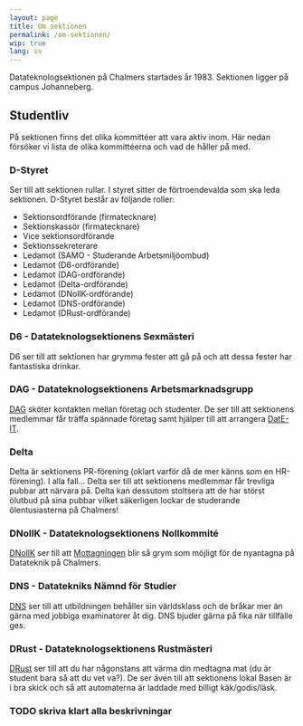 ```yaml
---
layout: page
title: Om sektionen
permalink: /om-sektionen/
wip: true
lang: sv
---
```


Datateknologsektionen på Chalmers startades år 1983. Sektionen ligger på campus Johanneberg.

## Studentliv

På sektionen finns det olika kommittéer att vara aktiv inom. Här nedan försöker vi lista de olika kommittéerna och vad de håller på med.

### D-Styret

Ser till att sektionen rullar. I styret sitter de förtroendevalda som ska leda sektionen. D-Styret består av följande roller:

* Sektionsordförande (firmatecknare)
* Sektionskassör (firmatecknare)
* Vice sektionsordförande
* Sektionssekreterare
* Ledamot (SAMO - Studerande Arbetsmiljöombud)
* Ledamot (D6-ordförande)
* Ledamot (DAG-ordförande)
* Ledamot (Delta-ordförande)
* Ledamot (DNollK-ordförande)
* Ledamot (DNS-ordförande)
* Ledamot (DRust-ordförande)

### D6 - Datateknologsektionens Sexmästeri

D6 ser till att sektionen har grymma fester att gå på och att dessa fester har fantastiska drinkar.

### DAG - Datateknologsektionens Arbetsmarknadsgrupp

[DAG](https://datateknologer.se/) sköter kontakten mellan företag och studenter. De ser till att sektionens medlemmar får träffa spännade företag samt hjälper till att arrangera [DatE-IT](https://date-it.se/).

### Delta

Delta är sektionens PR-förening (oklart varför då de mer känns som en HR-förening). I alla fall... Delta ser till att sektionens medlemmar får trevliga pubbar att närvara på. Delta kan dessutom stoltsera att de har störst ölutbud på sina pubbar vilket säkerligen lockar de studerande ölentusiasterna på Chalmers!

### DNollK - Datateknologsektionens Nollkommité

[DNollK](https://dnollk.se) ser till att [Mottagningen](http://www.mk.chs.chalmers.se/mott.htm) blir så grym som möjligt för de nyantagna på Datateknik på Chalmers.

### DNS - Datatekniks Nämnd för Studier

[DNS](https://dns.dtek.se) ser till att utbildningen behåller sin världsklass och de bråkar mer än gärna med jobbiga examinatorer åt dig. DNS bjuder gärna på fika när tillfälle ges.

### DRust - Datateknologsektionens Rustmästeri

[DRust](https://drust.se) ser till att du har någonstans att värma din medtagna mat (du är student bara så att du vet va?). De ser även till att sektionens lokal Basen är i bra skick och så att automaterna är laddade med billigt käk/godis/läsk.

### TODO skriva klart alla beskrivningar
